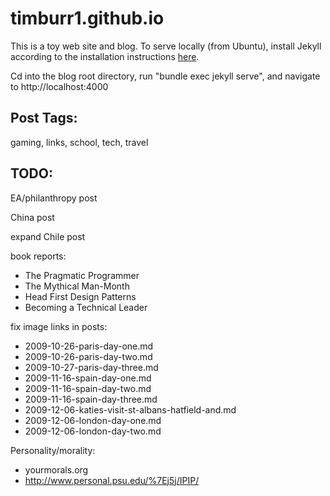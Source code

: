 # timburr1.github.io
This is a toy web site and blog. To serve locally (from Ubuntu), install Jekyll according to the installation instructions [here](https://jekyllrb.com/docs/). 

Cd into the blog root directory, run "bundle exec jekyll serve", and navigate to http://localhost:4000 

## Post Tags:
gaming, links, school, tech, travel

## TODO:
EA/philanthropy post

China post  

expand Chile post  

book reports:    
* The Pragmatic Programmer  
* The Mythical Man-Month  
* Head First Design Patterns  
* Becoming a Technical Leader  

fix image links in posts:  
* 2009-10-26-paris-day-one.md  
* 2009-10-26-paris-day-two.md  
* 2009-10-27-paris-day-three.md  
* 2009-11-16-spain-day-one.md  
* 2009-11-16-spain-day-two.md  
* 2009-11-16-spain-day-three.md  
* 2009-12-06-katies-visit-st-albans-hatfield-and.md  
* 2009-12-06-london-day-one.md  
* 2009-12-06-london-day-two.md  

Personality/morality:  
* yourmorals.org
* http://www.personal.psu.edu/%7Ej5j/IPIP/
